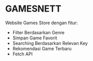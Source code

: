 # GAMESNETT

Website Games Store dengan fitur:
- Filter Berdasarkan Genre
- Simpan Game Favorit
- Searching Berdasarkan Relevan Key
- Rekomendasi Game Terbaru
- Fetch API
